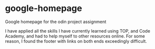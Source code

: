 # google-homepage
Google homepage for the odin project assignment

I have applied all the skills I have currently learned using TOP, and Code Academy, and had to help myself to other resources online. 
For some reason, I found the footer with links on both ends exceedingly difficult.